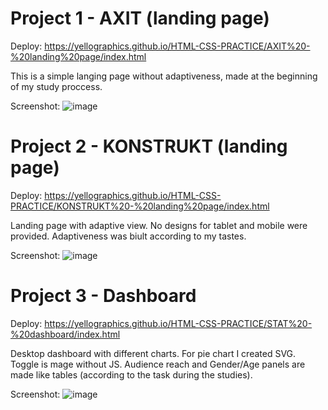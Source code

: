 # Project 1 - AXIT (landing page)

Deploy: https://yellographics.github.io/HTML-CSS-PRACTICE/AXIT%20-%20landing%20page/index.html

This is a simple langing page without adaptiveness, made at the beginning of my study proccess.

Screenshot: ![image](https://user-images.githubusercontent.com/14131906/171384671-32a89e31-51a3-4a65-af1e-f6d07a2424d7.png)


# Project 2 - KONSTRUKT (landing page)

Deploy: https://yellographics.github.io/HTML-CSS-PRACTICE/KONSTRUKT%20-%20landing%20page/index.html

Landing page with adaptive view. No designs for tablet and mobile were provided. Adaptiveness was biult according to my tastes.

Screenshot: ![image](https://user-images.githubusercontent.com/14131906/171384818-4f7e8a8d-7860-4b94-91bf-1fe4556a3e8f.png)


# Project 3 - Dashboard

Deploy: https://yellographics.github.io/HTML-CSS-PRACTICE/STAT%20-%20dashboard/index.html

Desktop dashboard with different charts. For pie chart I created SVG. Toggle is mage without JS.
Audience reach and Gender/Age panels are made like tables (according to the task during the studies).

Screenshot: ![image](https://user-images.githubusercontent.com/14131906/171384902-39c1cce9-bf9e-4d5e-befe-b8241501b546.png)

